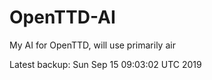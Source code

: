 # OpenTTD-AI
My AI for OpenTTD, will use primarily air

Latest backup: Sun Sep 15 09:03:02 UTC 2019
